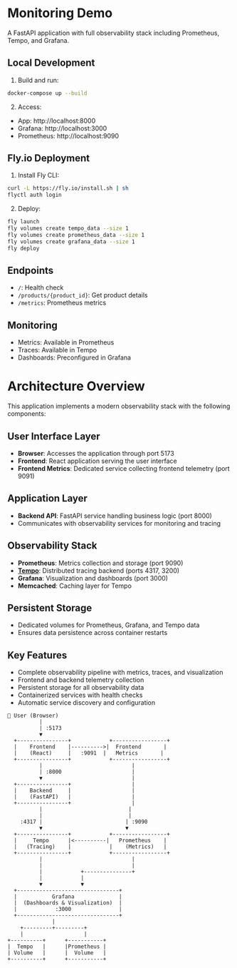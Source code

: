 # Monitoring Demo

A FastAPI application with full observability stack including Prometheus, Tempo, and Grafana.

## Local Development

1. Build and run:
```bash
docker-compose up --build
```

2. Access:
- App: http://localhost:8000
- Grafana: http://localhost:3000
- Prometheus: http://localhost:9090

## Fly.io Deployment

1. Install Fly CLI:
```bash
curl -L https://fly.io/install.sh | sh
flyctl auth login
```

2. Deploy:
```bash
fly launch
fly volumes create tempo_data --size 1
fly volumes create prometheus_data --size 1
fly volumes create grafana_data --size 1
fly deploy
```

## Endpoints

- `/`: Health check
- `/products/{product_id}`: Get product details
- `/metrics`: Prometheus metrics

## Monitoring

- Metrics: Available in Prometheus
- Traces: Available in Tempo
- Dashboards: Preconfigured in Grafana


# Architecture Overview

This application implements a modern observability stack with the following components:

## User Interface Layer
- **Browser**: Accesses the application through port 5173
- **Frontend**: React application serving the user interface
- **Frontend Metrics**: Dedicated service collecting frontend telemetry (port 9091)

## Application Layer
- **Backend API**: FastAPI service handling business logic (port 8000)
- Communicates with observability services for monitoring and tracing

## Observability Stack
- **Prometheus**: Metrics collection and storage (port 9090)
- **[Tempo](https://grafana.com/docs/tempo/next/getting-started/docker-example/)**: Distributed tracing backend (ports 4317, 3200)
- **Grafana**: Visualization and dashboards (port 3000)
- **Memcached**: Caching layer for Tempo

## Persistent Storage
- Dedicated volumes for Prometheus, Grafana, and Tempo data
- Ensures data persistence across container restarts

## Key Features
- Complete observability pipeline with metrics, traces, and visualization
- Frontend and backend telemetry collection
- Persistent storage for all observability data
- Containerized services with health checks
- Automatic service discovery and configuration


```
📱 User (Browser)
          |
          | :5173
          ▼
  +----------------+            +-----------------+
  |    Frontend    |---------->|  Frontend       |
  |    (React)     |   :9091  |   Metrics       |
  +----------------+            +-----------------+
          |                            |
          | :8000                      |
          ▼                            |
  +----------------+                   |
  |    Backend     |                   |
  |    (FastAPI)   |                   |
  +----------------+                   |
          |                           |
          |                           |
    :4317 |                          | :9090
          ▼                          ▼
  +----------------+            +-----------------+
  |     Tempo      |<----------|   Prometheus    |
  |   (Tracing)    |            |    (Metrics)   |
  +----------------+            +-----------------+
          |                            |
          |                            |
          |            +---------------+
          |            |
          ▼            ▼
  +--------------------------------+
  |           Grafana              |
  |  (Dashboards & Visualization)  |
  |            :3000               |
  +--------------------------------+
              |
    +---------+---------+
    |                   |
+----------+      +-----------+
|  Tempo   |      |Prometheus |
| Volume   |      |  Volume   |
+----------+      +-----------+
```
